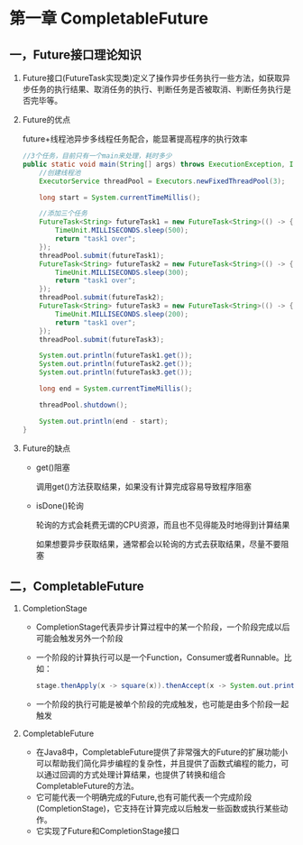 # 第一章 CompletableFuture

## 一，Future接口理论知识

1. Future接口(FutureTask实现类)定义了操作异步任务执行一些方法，如获取异步任务的执行结果、取消任务的执行、判断任务是否被取消、判断任务执行是否完毕等。

2. Future的优点

   future+线程池异步多线程任务配合，能显著提高程序的执行效率

   ```java
   //3个任务，目前只有一个main来处理，耗时多少
   public static void main(String[] args) throws ExecutionException, InterruptedException {
       //创建线程池
       ExecutorService threadPool = Executors.newFixedThreadPool(3);
   
       long start = System.currentTimeMillis();
   
       //添加三个任务
       FutureTask<String> futureTask1 = new FutureTask<String>(() -> {
           TimeUnit.MILLISECONDS.sleep(500);
           return "task1 over";
       });
       threadPool.submit(futureTask1);
       FutureTask<String> futureTask2 = new FutureTask<String>(() -> {
           TimeUnit.MILLISECONDS.sleep(300);
           return "task1 over";
       });
       threadPool.submit(futureTask2);
       FutureTask<String> futureTask3 = new FutureTask<String>(() -> {
           TimeUnit.MILLISECONDS.sleep(200);
           return "task1 over";
       });
       threadPool.submit(futureTask3);
   
       System.out.println(futureTask1.get());
       System.out.println(futureTask2.get());
       System.out.println(futureTask3.get());
   
       long end = System.currentTimeMillis();
   
       threadPool.shutdown();
   
       System.out.println(end - start);
   }
   ```

3. Future的缺点

   - get()阻塞

     调用get()方法获取结果，如果没有计算完成容易导致程序阻塞

   - isDone()轮询

     轮询的方式会耗费无谓的CPU资源，而且也不见得能及时地得到计算结果

     如果想要异步获取结果，通常都会以轮询的方式去获取结果，尽量不要阻塞

## 二，CompletableFuture

1. CompletionStage

   - CompletionStage代表异步计算过程中的某一个阶段，一个阶段完成以后可能会触发另外一个阶段

   - 一个阶段的计算执行可以是一个Function，Consumer或者Runnable。比如：

     ```java
     stage.thenApply(x -> square(x)).thenAccept(x -> System.out.print(x)).thenRun(() -> System.out.println()
     ```

   - 一个阶段的执行可能是被单个阶段的完成触发，也可能是由多个阶段一起触发

2. CompletableFuture

   - 在Java8中，CompletableFuture提供了非常强大的Future的扩展功能小可以帮助我们简化异步编程的复杂性，并且提供了函数式编程的能力，可以通过回调的方式处理计算结果，也提供了转换和组合CompletableFuture的方法。
   - 它可能代表一个明确完成的Future,也有可能代表一个完成阶段(CompletionStage)，它支持在计算完成以后触发一些函数或执行某些动作。
   - 它实现了Future和CompletionStage接口

